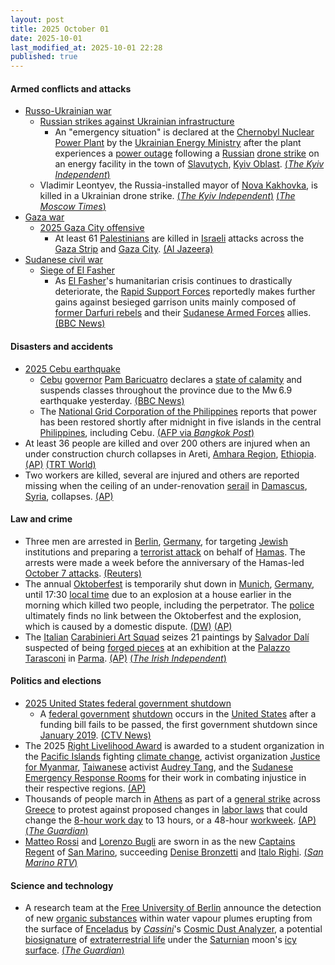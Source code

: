 ```yaml
---
layout: post
title: 2025 October 01
date: 2025-10-01
last_modified_at: 2025-10-01 22:28
published: true
---
```



#### Armed conflicts and attacks

* [Russo-Ukrainian war](https://en.wikipedia.org/wiki/Russo-Ukrainian_war_%282022%E2%80%93present%29 "Russo-Ukrainian war (2022–present)")
  * [Russian strikes against Ukrainian infrastructure](https://en.wikipedia.org/wiki/Russian_strikes_against_Ukrainian_infrastructure_%282022%E2%80%93present%29 "Russian strikes against Ukrainian infrastructure (2022–present)")
    * An "emergency situation" is declared at the [Chernobyl Nuclear Power Plant](https://en.wikipedia.org/wiki/Chernobyl_Nuclear_Power_Plant "Chernobyl Nuclear Power Plant") by the [Ukrainian Energy Ministry](https://en.wikipedia.org/wiki/Ministry_of_Energy_%28Ukraine%29 "Ministry of Energy (Ukraine)") after the plant experiences a [power outage](https://en.wikipedia.org/wiki/Power_outage "Power outage") following a [Russian](https://en.wikipedia.org/wiki/Russia "Russia") [drone strike](https://en.wikipedia.org/wiki/Drone_warfare "Drone warfare") on an energy facility in the town of [Slavutych](https://en.wikipedia.org/wiki/Slavutych "Slavutych"), [Kyiv Oblast](https://en.wikipedia.org/wiki/Kyiv_Oblast "Kyiv Oblast"). [(*The Kyiv Independent*)](https://kyivindependent.com/chornobyl-nuclear-plant-loses-power-after-russian-attack-on-nearby-town-energy-ministry-says/)
  * Vladimir Leontyev, the Russia-installed mayor of [Nova Kakhovka](https://en.wikipedia.org/wiki/Nova_Kakhovka "Nova Kakhovka"), is killed in a Ukrainian drone strike. [(*The Kyiv Independent*)](https://kyivindependent.com/drone-attacks-collaborator-in-russian-occupied-nova-kakhovka-in-kherson-oblast-kremlin-proxy-claims) [(*The Moscow Times*)](https://www.themoscowtimes.com/2025/10/01/russian-installed-official-killed-in-occupied-ukraine-a90685)
* [Gaza war](https://en.wikipedia.org/wiki/Gaza_war "Gaza war")
  * [2025 Gaza City offensive](https://en.wikipedia.org/wiki/2025_Gaza_City_offensive "2025 Gaza City offensive")
    * At least 61 [Palestinians](https://en.wikipedia.org/wiki/Palestinians "Palestinians") are killed in [Israeli](https://en.wikipedia.org/wiki/Israel_Defense_Forces "Israel Defense Forces") attacks across the [Gaza Strip](https://en.wikipedia.org/wiki/Gaza_Strip "Gaza Strip") and [Gaza City](https://en.wikipedia.org/wiki/Gaza_City "Gaza City"). [(Al Jazeera)](https://www.aljazeera.com/news/liveblog/2025/10/1/live-a-least-61-killed-as-global-sumud-flotilla-nears-gaza)
* [Sudanese civil war](https://en.wikipedia.org/wiki/Sudanese_civil_war_%282023%E2%80%93present%29 "Sudanese civil war (2023–present)")
  * [Siege of El Fasher](https://en.wikipedia.org/wiki/Siege_of_El_Fasher "Siege of El Fasher")
    * As [El Fasher](https://en.wikipedia.org/wiki/El_Fasher "El Fasher")'s humanitarian crisis continues to drastically deteriorate, the [Rapid Support Forces](https://en.wikipedia.org/wiki/Rapid_Support_Forces "Rapid Support Forces") reportedly makes further gains against besieged garrison units mainly composed of [former Darfuri rebels](https://en.wikipedia.org/wiki/Darfur_Joint_Protection_Force "Darfur Joint Protection Force") and their [Sudanese Armed Forces](https://en.wikipedia.org/wiki/Sudanese_Armed_Forces "Sudanese Armed Forces") allies. [(BBC News)](https://www.bbc.com/news/articles/cvgnz76vr6lo)

#### Disasters and accidents

* [2025 Cebu earthquake](https://en.wikipedia.org/wiki/2025_Cebu_earthquake "2025 Cebu earthquake")
  * [Cebu](https://en.wikipedia.org/wiki/Cebu "Cebu") [governor](https://en.wikipedia.org/wiki/Governor_of_Cebu "Governor of Cebu") [Pam Baricuatro](https://en.wikipedia.org/wiki/Pam_Baricuatro "Pam Baricuatro") declares a [state of calamity](https://en.wikipedia.org/wiki/State_of_calamity_%28Philippines%29 "State of calamity (Philippines)") and suspends classes throughout the province due to the Mw 6.9 earthquake yesterday. [(BBC News)](https://www.bbc.com/news/live/c4gq591q939t)
  * The [National Grid Corporation of the Philippines](https://en.wikipedia.org/wiki/National_Grid_Corporation_of_the_Philippines "National Grid Corporation of the Philippines") reports that power has been restored shortly after midnight in five islands in the central [Philippines](https://en.wikipedia.org/wiki/Philippines "Philippines"), including Cebu. [(AFP via *Bangkok Post*)](https://www.bangkokpost.com/world/3113836/at-least-69-killed-by-central-philippines-quake-many-missing)
* At least 36 people are killed and over 200 others are injured when an under construction church collapses in Areti, [Amhara Region](https://en.wikipedia.org/wiki/Amhara_Region "Amhara Region"), [Ethiopia](https://en.wikipedia.org/wiki/Ethiopia "Ethiopia"). [(AP)](https://apnews.com/article/ethiopia-collapsed-church-588da32d2f8244b82209d8660b565b53) [(TRT World)](https://www.trtworld.com/article/a9606de8e561)
* Two workers are killed, several are injured and others are reported missing when the ceiling of an under-renovation [serail](https://en.wikipedia.org/wiki/Seraglio "Seraglio") in [Damascus](https://en.wikipedia.org/wiki/Damascus "Damascus"), [Syria](https://en.wikipedia.org/wiki/Syria "Syria"), collapses. [(AP)](https://apnews.com/article/damascus-syria-ceiling-collapse-marjeh-serail-workers-fab07a5cf003ab824615ee96279eea6f)

#### Law and crime

* Three men are arrested in [Berlin](https://en.wikipedia.org/wiki/Berlin "Berlin"), [Germany](https://en.wikipedia.org/wiki/Germany "Germany"), for targeting [Jewish](https://en.wikipedia.org/wiki/Jewish "Jewish") institutions and preparing a [terrorist attack](https://en.wikipedia.org/wiki/Terrorism_in_Germany "Terrorism in Germany") on behalf of [Hamas](https://en.wikipedia.org/wiki/Hamas "Hamas"). The arrests were made a week before the anniversary of the Hamas-led [October 7 attacks](https://en.wikipedia.org/wiki/October_7_attacks "October 7 attacks"). [(Reuters)](https://www.reuters.com/world/germany-arrests-suspected-hamas-members-believed-be-targeting-jewish-2025-10-01/)
* The annual [Oktoberfest](https://en.wikipedia.org/wiki/Oktoberfest "Oktoberfest") is temporarily shut down in [Munich](https://en.wikipedia.org/wiki/Munich "Munich"), [Germany](https://en.wikipedia.org/wiki/Germany "Germany"), until 17:30 [local time](https://en.wikipedia.org/wiki/Central_European_Standard_Time "Central European Standard Time") due to an explosion at a house earlier in the morning which killed two people, including the perpetrator. The [police](https://en.wikipedia.org/wiki/Polizeipr%C3%A4sidium_M%C3%BCnchen "Polizeipräsidium München") ultimately finds no link between the Oktoberfest and the explosion, which is caused by a domestic dispute. [(DW)](https://www.dw.com/en/munich-police-deployed-after-explosion-investigation-underway/a-74194643) [(AP)](https://apnews.com/article/germany-oktoberfest-closed-explosion-905642601406720cfe3abbfc5bf2af97)
* The [Italian](https://en.wikipedia.org/wiki/Italy "Italy") [Carabinieri Art Squad](https://en.wikipedia.org/wiki/Carabinieri_Art_Squad "Carabinieri Art Squad") seizes 21 paintings by [Salvador Dalí](https://en.wikipedia.org/wiki/Salvador_Dal%C3%AD "Salvador Dalí") suspected of being [forged pieces](https://en.wikipedia.org/wiki/Art_forgery "Art forgery") at an exhibition at the [Palazzo Tarasconi](https://en.wikipedia.org/wiki/Palazzo_Tarasconi%2C_Parma "Palazzo Tarasconi, Parma") in [Parma](https://en.wikipedia.org/wiki/Parma "Parma"). [(AP)](https://apnews.com/article/italy-dali-art-forgeries-69f09f67074189451d8485556be6b468) [(*The Irish Independent*)](https://www.independent.ie/world-news/europe/italian-police-raid-salvador-dali-exhibition-say-works-on-display-were-fake/a2118097974.html)

#### Politics and elections

* [2025 United States federal government shutdown](https://en.wikipedia.org/wiki/2025_United_States_federal_government_shutdown "2025 United States federal government shutdown")
  * A [federal government](https://en.wikipedia.org/wiki/Federal_government_of_the_United_States "Federal government of the United States") [shutdown](https://en.wikipedia.org/wiki/Government_shutdowns_in_the_United_States "Government shutdowns in the United States") occurs in the [United States](https://en.wikipedia.org/wiki/United_States "United States") after a funding bill fails to be passed, the first government shutdown since [January 2019](https://en.wikipedia.org/wiki/2018%E2%80%932019_United_States_federal_government_shutdown "2018–2019 United States federal government shutdown"). [(CTV News)](https://www.ctvnews.ca/world/article/us-government-headed-to-a-shutdown-after-last-ditch-vote-fails-in-senate//)
* The 2025 [Right Livelihood Award](https://en.wikipedia.org/wiki/Right_Livelihood_Award "Right Livelihood Award") is awarded to a student organization in the [Pacific Islands](https://en.wikipedia.org/wiki/Pacific_Islands "Pacific Islands") fighting [climate change](https://en.wikipedia.org/wiki/Climate_change "Climate change"), activist organization [Justice for Myanmar](https://en.wikipedia.org/wiki/Justice_for_Myanmar "Justice for Myanmar"), [Taiwanese](https://en.wikipedia.org/wiki/Taiwan "Taiwan") activist [Audrey Tang](https://en.wikipedia.org/wiki/Audrey_Tang "Audrey Tang"), and the [Sudanese](https://en.wikipedia.org/wiki/Sudan "Sudan") [Emergency Response Rooms](https://en.wikipedia.org/wiki/Emergency_Response_Rooms "Emergency Response Rooms") for their work in combating injustice in their respective regions. [(AP)](https://apnews.com/article/sweden-right-livelihood-award-sudan-myanmar-taiwan-2b5582af8cf6832a3801166a241b3c07)
* Thousands of people march in [Athens](https://en.wikipedia.org/wiki/Athens "Athens") as part of a [general strike](https://en.wikipedia.org/wiki/General_strike "General strike") across [Greece](https://en.wikipedia.org/wiki/Greece "Greece") to protest against proposed changes in [labor laws](https://en.wikipedia.org/wiki/Labor_law "Labor law") that could change the [8-hour work day](https://en.wikipedia.org/wiki/Business_day "Business day") to 13 hours, or a 48-hour [workweek](https://en.wikipedia.org/wiki/Workweek_and_weekend "Workweek and weekend"). [(AP)](https://apnews.com/article/greece-strike-labor-f28353c37af65a9e0667f995c40ad061) [(*The Guardian*)](https://www.theguardian.com/world/2025/oct/01/general-strike-against-13-hour-day-brings-greece-to-a-halt)
* [Matteo Rossi](https://en.wikipedia.org/wiki/Matteo_Rossi_%28politician%29 "Matteo Rossi (politician)") and [Lorenzo Bugli](https://en.wikipedia.org/wiki/Lorenzo_Bugli "Lorenzo Bugli") are sworn in as the new [Captains Regent](https://en.wikipedia.org/wiki/Captains_Regent "Captains Regent") of [San Marino](https://en.wikipedia.org/wiki/San_Marino "San Marino"), succeeding [Denise Bronzetti](https://en.wikipedia.org/wiki/Denise_Bronzetti "Denise Bronzetti") and [Italo Righi](https://en.wikipedia.org/wiki/Italo_Righi "Italo Righi"). [(*San Marino RTV*)](https://sanmarinortv.sm/news/politica-c2/matteo-rossi-e-lorenzo-bugli-sono-i-nuovi-capitani-reggenti-a281046)

#### Science and technology

* A research team at the [Free University of Berlin](https://en.wikipedia.org/wiki/Free_University_of_Berlin "Free University of Berlin") announce the detection of new [organic substances](https://en.wikipedia.org/wiki/Organic_compound "Organic compound") within water vapour plumes erupting from the surface of [Enceladus](https://en.wikipedia.org/wiki/Enceladus "Enceladus") by [*Cassini*](https://en.wikipedia.org/wiki/Cassini%E2%80%93Huygens "Cassini–Huygens")'s [Cosmic Dust Analyzer](https://en.wikipedia.org/wiki/Cosmic_Dust_Analyzer "Cosmic Dust Analyzer"), a potential [biosignature](https://en.wikipedia.org/wiki/Biosignature "Biosignature") of [extraterrestrial life](https://en.wikipedia.org/wiki/Extraterrestrial_life "Extraterrestrial life") under the [Saturnian](https://en.wikipedia.org/wiki/Saturn "Saturn") moon's [icy surface](https://en.wikipedia.org/wiki/Icy_moon "Icy moon"). [(*The Guardian*)](https://www.theguardian.com/science/2025/oct/01/prospect-life-saturn-moons-rises-discovery-organic-substances)
